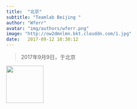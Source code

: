 ```yaml
---
title:  "北京"
subtitle: "Teamlab Beijing "
author: "Wferr"
avatar: "img/authors/wferr.png"
image: "http://ow2dmnlmn.bkt.clouddn.com/1.jpg"
date:   2017-09-12 10:30:12
---
```


<blockquote class="blockquote-center">2017年9月9日，于北京</blockquote>

<img src="http://ow2dmnlmn.bkt.clouddn.com/8.jpg" width="100" height="100" /> 

